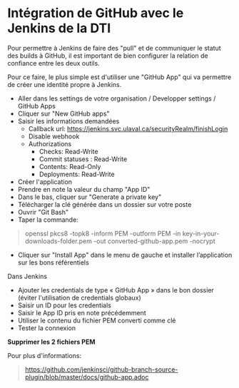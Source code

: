# Intégration de GitHub avec le Jenkins de la DTI

Pour permettre à Jenkins de faire des "pull" et de communiquer le statut des builds à GitHub, il est important de bien configurer la relation de confiance entre les deux outils.

Pour ce faire, le plus simple est d'utiliser une "GitHub App" qui va permettre de créer une identité propre à Jenkins.

- Aller dans les settings de votre organisation / Developper settings / GitHub Apps
- Cliquer sur "New GitHub apps"
- Saisir les informations demandées
  -	Callback url: https://jenkins.svc.ulaval.ca/securityRealm/finishLogin
  -	Disable webhook
  -	Authorizations
    - Checks: Read-Write
    - Commit statuses : Read-Write
    -	Contents: Read-Only
    - Deployments: Read-Write
- Créer l'application
- Prendre en note la valeur du champ "App ID"
- Dans le bas, cliquer sur "Generate a private key"
- Télécharger la clé générée dans un dossier sur votre poste
- Ouvrir "Git Bash"
- Taper la commande:
> openssl pkcs8 -topk8 -inform PEM -outform PEM -in key-in-your-downloads-folder.pem -out converted-github-app.pem -nocrypt

- Cliquer sur "Install App" dans le menu de gauche et installer l’application sur les bons référentiels

Dans Jenkins
- Ajouter les credentials de type « GitHub App » dans le bon dossier (éviter l'utilisation de credentials globaux)
- Saisir un ID pour les credentials
- Saisir le App ID pris en note précédemment
- Utiliser le contenu du fichier PEM converti comme clé
- Tester la connexion


**Supprimer les 2 fichiers PEM**

Pour plus d'informations:
> https://github.com/jenkinsci/github-branch-source-plugin/blob/master/docs/github-app.adoc
